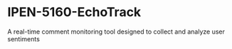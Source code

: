 # IPEN-5160-EchoTrack
A real-time comment monitoring tool designed to collect and analyze user sentiments
